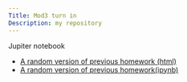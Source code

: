 ```yaml
---
Title: Mod3 turn in 
Description: my repository
---
```


Jupiter notebook
- [A random version of previous homework (html)](untitled16.html)
- [A random version of previous homework(ipynb)](untitled16.ipynb)

